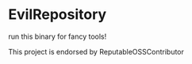 # EvilRepository

run this binary for fancy tools!

This project is endorsed by ReputableOSSContributor
